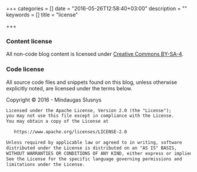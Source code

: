+++
categories = []
date = "2016-05-26T12:58:40+03:00"
description = ""
keywords = []
title = "license"

+++

### Content license

All non-code blog content is licensed under [Creative Commons BY-SA-4].

### Code license

All source code files and snippets found on this blog, unless otherwise
explicitly noted, are licensed under the terms below.

Copyright &copy; 2016 - Mindaugas Slusnys

```html
Licensed under the Apache License, Version 2.0 (the "License");
you may not use this file except in compliance with the License.
You may obtain a copy of the License at

   https://www.apache.org/licenses/LICENSE-2.0

Unless required by applicable law or agreed to in writing, software
distributed under the License is distributed on an "AS IS" BASIS,
WITHOUT WARRANTIES OR CONDITIONS OF ANY KIND, either express or implied.
See the License for the specific language governing permissions and
limitations under the License.
```

[Creative Commons BY-SA-4]: https://creativecommons.org/licenses/by-sa/4.0/

